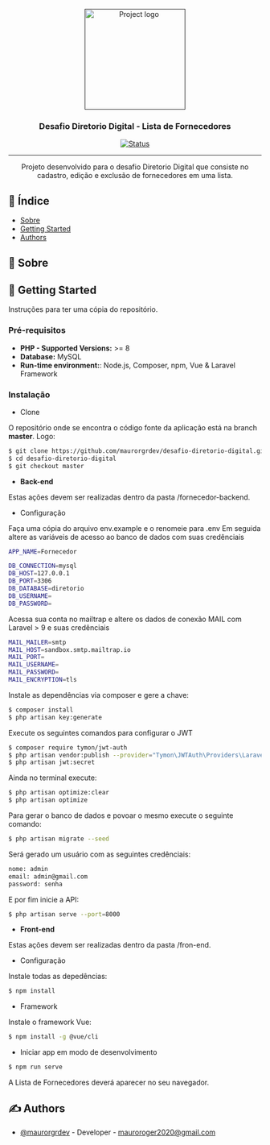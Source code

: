 <p align="center">
  <a href="" rel="noopener">
 <img width=200px height=200px src="https://i.imgur.com/6wj0hh6.jpg" alt="Project logo"></a>
</p>

<h3 align="center">Desafio Diretorio Digital - Lista de Fornecedores</h3>

<div align="center">

[![Status](https://img.shields.io/badge/status-active-success.svg)]()

</div>

---

<p align="center"> Projeto desenvolvido para o desafio Diretorio Digital que consiste no cadastro, edição e exclusão de fornecedores em uma lista.
    <br> 
</p>

## 📝 Índice

- [Sobre](#about)
- [Getting Started](#getting_started)
- [Authors](#authors)

## 🧐 Sobre <a name = "about"></a>


## 🏁 Getting Started <a name = "getting_started"></a>

Instruções para ter uma cópia do repositório.

### Pré-requisitos

-   **PHP - Supported Versions:** >= 8
-   **Database:** MySQL
-   **Run-time environment:**: Node.js, Composer, npm, Vue & Laravel Framework

### Instalação

- Clone

O repositório onde se encontra o código fonte da aplicação está na branch **master**. Logo:

```bash
$ git clone https://github.com/maurorgrdev/desafio-diretorio-digital.git
$ cd desafio-diretorio-digital
$ git checkout master
```

-   **Back-end**

Estas ações devem ser realizadas dentro da pasta /fornecedor-backend.

- Configuração

Faça uma cópia do arquivo env.example e o renomeie para .env
Em seguida altere as variáveis de acesso ao banco de dados com suas credênciais

```bash
APP_NAME=Fornecedor

DB_CONNECTION=mysql
DB_HOST=127.0.0.1
DB_PORT=3306
DB_DATABASE=diretorio
DB_USERNAME=
DB_PASSWORD=
```

Acessa sua conta no mailtrap e altere os dados de conexão MAIL com Laravel > 9 e suas credênciais

```bash
MAIL_MAILER=smtp
MAIL_HOST=sandbox.smtp.mailtrap.io
MAIL_PORT=
MAIL_USERNAME=
MAIL_PASSWORD=
MAIL_ENCRYPTION=tls
```

Instale as dependências via composer e gere a chave: 

```bash
$ composer install
$ php artisan key:generate
```

Execute os seguintes comandos para configurar o JWT

```bash
$ composer require tymon/jwt-auth
$ php artisan vendor:publish --provider="Tymon\JWTAuth\Providers\LaravelServiceProvider"
$ php artisan jwt:secret
```

Ainda no terminal execute:
```bash
$ php artisan optimize:clear
$ php artisan optimize
```

Para gerar o banco de dados e povoar o mesmo execute o seguinte comando:
```bash
$ php artisan migrate --seed
```

Será gerado um usuário com as seguintes credênciais:
```bash
nome: admin
email: admin@gmail.com
password: senha
```

E por fim inicie a API:
```bash
$ php artisan serve --port=8000
```


-   **Front-end**

Estas ações devem ser realizadas dentro da pasta /fron-end.

- Configuração

Instale todas as depedências:

```bash
$ npm install
```

- Framework

Instale o framework Vue:

```bash
$ npm install -g @vue/cli
```

- Iniciar app em modo de desenvolvimento

```bash
$ npm run serve
```

A Lista de Fornecedores deverá aparecer no seu navegador.

## ✍️ Authors <a name = "authors"></a>

- [@maurorgrdev](https://github.com/maurorgrdev) - Developer - mauroroger2020@gmail.com
